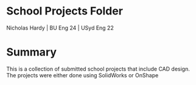 # School Projects Folder

Nicholas Hardy | BU Eng 24 | USyd Eng 22

# Summary

This is a collection of submitted school projects that include CAD design. The projects were either done using SolidWorks or OnShape
